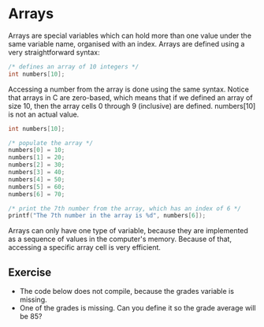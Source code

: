 # Arrays

Arrays are special variables which can hold more than one value under the same variable name, organised with an index. Arrays are defined using a very straightforward syntax:

```c
/* defines an array of 10 integers */
int numbers[10];
```

Accessing a number from the array is done using the same syntax. Notice that arrays in C are zero-based, which means that if we defined an array of size 10, then the array cells 0 through 9 (inclusive) are defined. numbers[10] is not an actual value.

```c
int numbers[10];

/* populate the array */
numbers[0] = 10;
numbers[1] = 20;
numbers[2] = 30;
numbers[3] = 40;
numbers[4] = 50;
numbers[5] = 60;
numbers[6] = 70;

/* print the 7th number from the array, which has an index of 6 */
printf("The 7th number in the array is %d", numbers[6]);
```

Arrays can only have one type of variable, because they are implemented as a sequence of values in the computer's memory. Because of that, accessing a specific array cell is very efficient.

## Exercise

- The code below does not compile, because the grades variable is missing.
- One of the grades is missing. Can you define it so the grade average will be 85?
